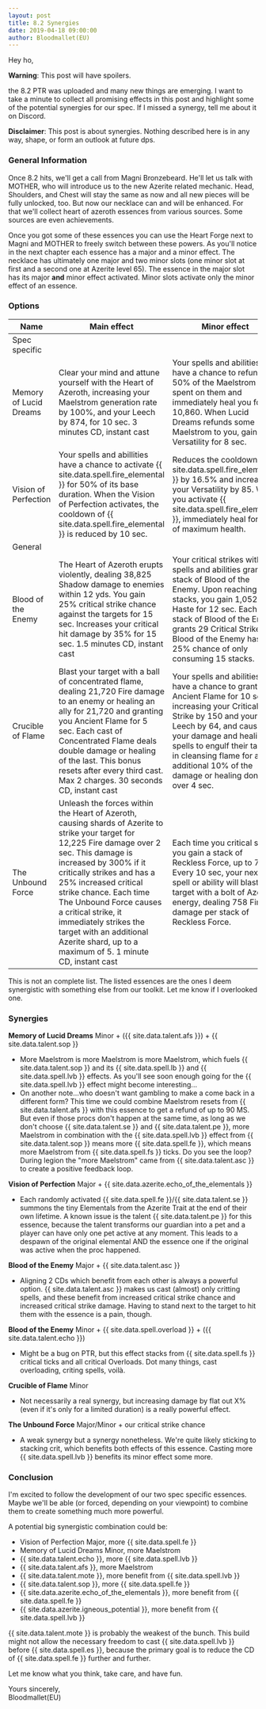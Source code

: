 ```yaml
---
layout: post
title: 8.2 Synergies
date: 2019-04-18 09:00:00
author: Bloodmallet(EU)
---
```


Hey ho,

**Warning**: This post will have spoilers.

the 8.2 PTR was uploaded and many new things are emerging. I want to take a
minute to collect all promising effects in this post and highlight
some of the potential synergies for our spec. If I missed a synergy, tell me
about it on Discord.

**Disclaimer**: This post is about synergies. Nothing described here is in any
way, shape, or form an outlook at future dps.

### General Information
Once 8.2 hits, we'll get a call from Magni Bronzebeard. He'll let us talk with
MOTHER, who will introduce us to the new Azerite related mechanic. Head,
Shoulders, and Chest will stay the same as now and all new pieces will be fully
unlocked, too. But now our necklace can and will be enhanced. For that we'll
collect heart of azeroth essences from various sources. Some sources are even
achievements.

Once you got some of these essences you can use the Heart Forge next to Magni
and MOTHER to freely switch between these powers. As you'll notice in the next
chapter each essence has a major and a minor effect. The necklace has
ultimately one major and two minor slots (one minor slot at first and a second
one at Azerite level 65). The essence in the major slot has its major
**and** minor effect activated. Minor slots activate only the minor effect
of an essence.

### Options

Name | Main effect | Minor effect
--- | --- | ---
Spec specific | |
Memory of Lucid Dreams | Clear your mind and attune yourself with the Heart of Azeroth, increasing your Maelstrom generation rate by 100%, and your Leech by 874, for 10 sec. 3 minutes CD, instant cast | Your spells and abilities have a chance to refund 50% of the Maelstrom spent on them and immediately heal you for 10,860. When Lucid Dreams refunds some Maelstrom to you, gain 543 Versatility for 8 sec.
Vision of Perfection | Your spells and abillities have a chance to activate {{ site.data.spell.fire_elemental }} for 50% of its base duration. When the Vision of Perfection activates, the cooldown of {{ site.data.spell.fire_elemental }} is reduced by 10 sec. | Reduces the cooldown of {{ site.data.spell.fire_elemental }} by 16.5% and increases your Versatility by 85. When you activate {{ site.data.spell.fire_elemental }}, immediately heal for 5% of maximum health.
General | |
Blood of the Enemy | The Heart of Azeroth erupts violently, dealing 38,825 Shadow damage to enemies within 12 yds. You gain 25% critical strike chance against the targets for 15 sec. Increases your critical hit damage by 35% for 15 sec. 1.5 minutes CD, instant cast | Your critical strikes with spells and abilities grant a stack of Blood of the Enemy. Upon reaching 25 stacks, you gain 1,052 Haste for 12 sec. Each stack of Blood of the Enemy grants 29 Critical Strike. Blood of the Enemy has a 25% chance of only consuming 15 stacks.
Crucible of Flame | Blast your target with a ball of concentrated flame, dealing 21,720 Fire damage to an enemy or healing an ally for 21,720 and granting you Ancient Flame for 5 sec. Each cast of Concentrated Flame deals double damage or healing of the last. This bonus resets after every third cast. Max 2 charges. 30 seconds CD, instant cast | Your spells and abilities have a chance to grant you Ancient Flame for 10 sec, increasing your Critical Strike by 150 and your Leech by 64, and causing your damage and healing spells to engulf their target in cleansing flame for an additional 10% of the damage or healing done over 4 sec.
The Unbound Force | Unleash the forces within the Heart of Azeroth, causing shards of Azerite to strike your target for 12,225 Fire damage over 2 sec. This damage is increased by 300% if it critically strikes and has a 25% increased critical strike chance. Each time The Unbound Force causes a critical strike, it immediately strikes the target with an additional Azerite shard, up to a maximum of 5. 1 minute CD, instant cast | Each time you critical strike, you gain a stack of Reckless Force, up to 7. Every 10 sec, your next spell or ability will blast your target with a bolt of Azerite energy, dealing 758 Fire damage per stack of Reckless Force.

This is not an complete list. The listed essences are the ones I deem
synergistic with something else from our toolkit. Let me know if I overlooked
one.

### Synergies
**Memory of Lucid Dreams** Minor + ({{ site.data.talent.afs }}) + {{ site.data.talent.sop }}
- More Maelstrom is more Maelstrom is more Maelstrom, which fuels {{ site.data.talent.sop }} and its
{{ site.data.spell.lb }} and {{ site.data.spell.lvb }} effects. As you'll see soon enough going for
the {{ site.data.spell.lvb }} effect might become interesting...
- On another note...who doesn't want gambling to make a come back in a different form? This time we could combine
Maelstrom resets from {{ site.data.talent.afs }} with this essence to get a refund of up to 90 MS.
But even if those procs don't happen at the same time, as long as we don't choose
{{ site.data.talent.se }} and {{ site.data.talent.pe }}, more Maelstrom in combination with the
{{ site.data.spell.lvb }} effect from {{ site.data.talent.sop }} means more {{ site.data.spell.fe }},
which means more Maelstrom from {{ site.data.spell.fs }} ticks. Do you see the loop? During legion the
"more Maelstrom" came from {{ site.data.talent.asc }} to create a positive feedback loop.

**Vision of Perfection** Major + {{ site.data.azerite.echo_of_the_elementals }}
- Each randomly activated {{ site.data.spell.fe }}/{{ site.data.talent.se }} summons the tiny
Elementals from the Azerite Trait at the end of their own lifetime. A known issue is the
talent {{ site.data.talent.pe }} for this essence, because the talent transforms our
guardian into a pet and a player can have only one pet active at any moment. This leads
to a despawn of the original elemental AND the essence one if the original was active when
the proc happened.

**Blood of the Enemy** Major + {{ site.data.talent.asc }}
- Aligning 2 CDs which benefit from each other is always a powerful option.
{{ site.data.talent.asc }} makes us cast (almost) only critting spells, and these benefit from
increased critical strike chance and increased critical strike damage. Having to stand next to
the target to hit them with the essence is a pain, though.

**Blood of the Enemy** Minor + {{ site.data.spell.overload }} + ({{ site.data.talent.echo }})
- Might be a bug on PTR, but this effect stacks from {{ site.data.spell.fs }}
critical ticks and all critical Overloads. Dot many things, cast overloading, criting spells,
voilà.

**Crucible of Flame** Minor
- Not necessarily a real synergy, but increasing damage by flat out X% (even if it's only for
a limited duration) is a really powerful effect.

**The Unbound Force** Major/Minor + our critical strike chance
- A weak synergy but a synergy nonetheless. We're quite likely sticking to stacking crit, which
benefits both effects of this essence. Casting more {{ site.data.spell.lvb }} benefits its
minor effect some more.


### Conclusion
I'm excited to follow the development of our two spec specific essences. Maybe we'll be
able (or forced, depending on your viewpoint) to combine them to create something much more
powerful.

A potential big synergistic combination could be:

- Vision of Perfection Major, more {{ site.data.spell.fe }}
- Memory of Lucid Dreams Minor, more Maelstrom
- {{ site.data.talent.echo }}, more {{ site.data.spell.lvb }}
- {{ site.data.talent.afs }}, more Maelstrom
- {{ site.data.talent.mote }}, more benefit from {{ site.data.spell.lvb }}
- {{ site.data.talent.sop }}, more {{ site.data.spell.fe }}
- {{ site.data.azerite.echo_of_the_elementals }}, more benefit from
{{ site.data.spell.fe }}
- {{ site.data.azerite.igneous_potential }}, more benefit from {{ site.data.spell.lvb }}

{{ site.data.talent.mote }} is probably the weakest of the bunch. This
build might not allow the necessary freedom to cast {{ site.data.spell.lvb }}
before {{ site.data.spell.es }}, because the primary goal is to reduce the CD
of {{ site.data.spell.fe }} further and further.

Let me know what you think, take care, and have fun.

Yours sincerely,<br/>
Bloodmallet(EU)

